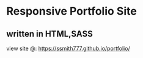 # Responsive Portfolio Site

## written in HTML,SASS

view site @: https://ssmith777.github.io/portfolio/
